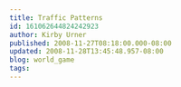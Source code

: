```yaml
---
title: Traffic Patterns
id: 161062644824242923
author: Kirby Urner
published: 2008-11-27T08:18:00.000-08:00
updated: 2008-11-28T13:45:48.957-08:00
blog: world_game
tags: 
---
```



